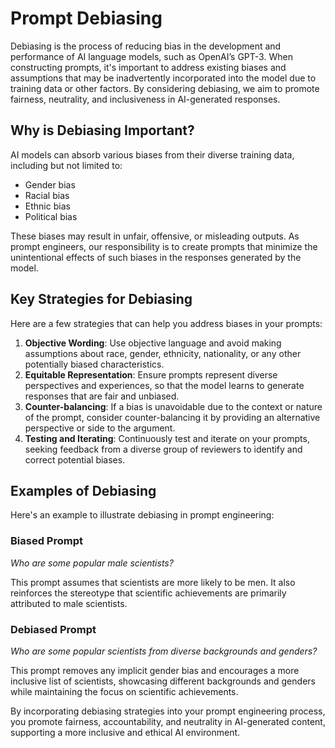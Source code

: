 # Prompt Debiasing

Debiasing is the process of reducing bias in the development and performance of AI language models, such as OpenAI’s GPT-3. When constructing prompts, it's important to address existing biases and assumptions that may be inadvertently incorporated into the model due to training data or other factors. By considering debiasing, we aim to promote fairness, neutrality, and inclusiveness in AI-generated responses.

## Why is Debiasing Important?

AI models can absorb various biases from their diverse training data, including but not limited to:

- Gender bias
- Racial bias
- Ethnic bias
- Political bias

These biases may result in unfair, offensive, or misleading outputs. As prompt engineers, our responsibility is to create prompts that minimize the unintentional effects of such biases in the responses generated by the model.

## Key Strategies for Debiasing

Here are a few strategies that can help you address biases in your prompts:

1. **Objective Wording**: Use objective language and avoid making assumptions about race, gender, ethnicity, nationality, or any other potentially biased characteristics.
2. **Equitable Representation**: Ensure prompts represent diverse perspectives and experiences, so that the model learns to generate responses that are fair and unbiased.
3. **Counter-balancing**: If a bias is unavoidable due to the context or nature of the prompt, consider counter-balancing it by providing an alternative perspective or side to the argument.
4. **Testing and Iterating**: Continuously test and iterate on your prompts, seeking feedback from a diverse group of reviewers to identify and correct potential biases.

## Examples of Debiasing

Here's an example to illustrate debiasing in prompt engineering:

### Biased Prompt

*Who are some popular male scientists?*

This prompt assumes that scientists are more likely to be men. It also reinforces the stereotype that scientific achievements are primarily attributed to male scientists.

### Debiased Prompt

*Who are some popular scientists from diverse backgrounds and genders?*

This prompt removes any implicit gender bias and encourages a more inclusive list of scientists, showcasing different backgrounds and genders while maintaining the focus on scientific achievements.

By incorporating debiasing strategies into your prompt engineering process, you promote fairness, accountability, and neutrality in AI-generated content, supporting a more inclusive and ethical AI environment.